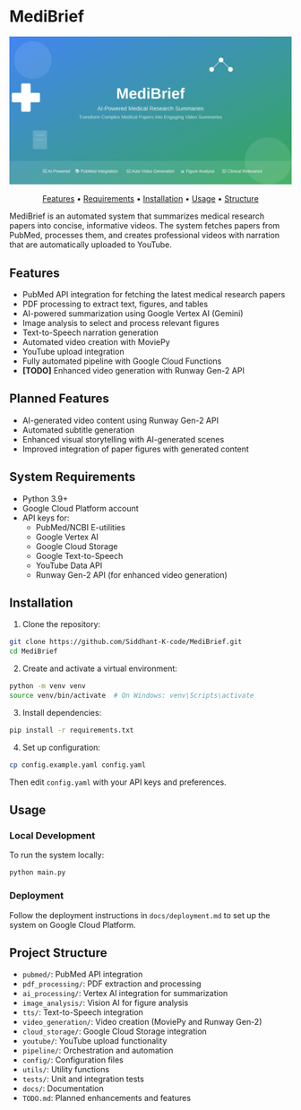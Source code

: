 # MediBrief

<div align="center">
  <img src="docs/banner.svg" alt="MediBrief Banner">
  <p>
    <a href="#features">Features</a> •
    <a href="#system-requirements">Requirements</a> •
    <a href="#installation">Installation</a> •
    <a href="#usage">Usage</a> •
    <a href="#project-structure">Structure</a>
  </p>
</div>

MediBrief is an automated system that summarizes medical research papers into concise, informative videos. The system fetches papers from PubMed, processes them, and creates professional videos with narration that are automatically uploaded to YouTube.

## Features

- PubMed API integration for fetching the latest medical research papers
- PDF processing to extract text, figures, and tables
- AI-powered summarization using Google Vertex AI (Gemini)
- Image analysis to select and process relevant figures
- Text-to-Speech narration generation
- Automated video creation with MoviePy
- YouTube upload integration
- Fully automated pipeline with Google Cloud Functions
- **[TODO]** Enhanced video generation with Runway Gen-2 API

## Planned Features

- AI-generated video content using Runway Gen-2 API
- Automated subtitle generation
- Enhanced visual storytelling with AI-generated scenes
- Improved integration of paper figures with generated content

## System Requirements

- Python 3.9+
- Google Cloud Platform account
- API keys for:
  - PubMed/NCBI E-utilities
  - Google Vertex AI
  - Google Cloud Storage
  - Google Text-to-Speech
  - YouTube Data API
  - Runway Gen-2 API (for enhanced video generation)

## Installation

1. Clone the repository:

```sh
git clone https://github.com/Siddhant-K-code/MediBrief.git
cd MediBrief
```

2. Create and activate a virtual environment:

```sh
python -m venv venv
source venv/bin/activate  # On Windows: venv\Scripts\activate
```

3. Install dependencies:

```sh
pip install -r requirements.txt
```

4. Set up configuration:

```sh
cp config.example.yaml config.yaml
```

Then edit `config.yaml` with your API keys and preferences.

## Usage

### Local Development

To run the system locally:

```sh
python main.py
```

### Deployment

Follow the deployment instructions in `docs/deployment.md` to set up the system on Google Cloud Platform.

## Project Structure

- `pubmed/`: PubMed API integration
- `pdf_processing/`: PDF extraction and processing
- `ai_processing/`: Vertex AI integration for summarization
- `image_analysis/`: Vision AI for figure analysis
- `tts/`: Text-to-Speech integration
- `video_generation/`: Video creation (MoviePy and Runway Gen-2)
- `cloud_storage/`: Google Cloud Storage integration
- `youtube/`: YouTube upload functionality
- `pipeline/`: Orchestration and automation
- `config/`: Configuration files
- `utils/`: Utility functions
- `tests/`: Unit and integration tests
- `docs/`: Documentation
- `TODO.md`: Planned enhancements and features
